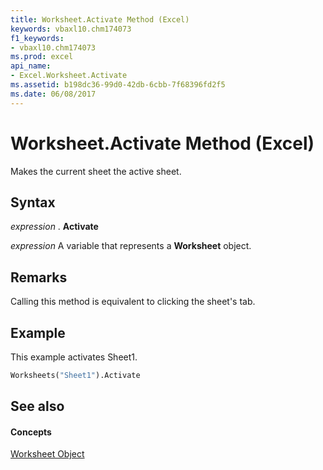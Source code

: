 ```yaml
---
title: Worksheet.Activate Method (Excel)
keywords: vbaxl10.chm174073
f1_keywords:
- vbaxl10.chm174073
ms.prod: excel
api_name:
- Excel.Worksheet.Activate
ms.assetid: b198dc36-99d0-42db-6cbb-7f68396fd2f5
ms.date: 06/08/2017
---
```



# Worksheet.Activate Method (Excel)

Makes the current sheet the active sheet. 


## Syntax

 _expression_ . **Activate**

 _expression_ A variable that represents a **Worksheet** object.


## Remarks

Calling this method is equivalent to clicking the sheet's tab.


## Example

This example activates Sheet1.


```vb
Worksheets("Sheet1").Activate
```


## See also


#### Concepts


[Worksheet Object](worksheet-object-excel.md)


